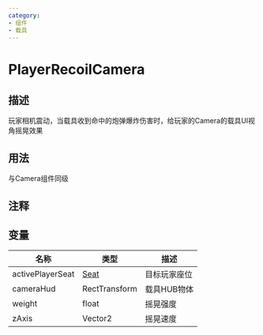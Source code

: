 ```yaml
---
category: 
- 组件
- 载具
---
```

# PlayerRecoilCamera
## 描述

玩家相机震动，当载具收到命中的炮弹爆炸伤害时，给玩家的Camera的载具UI视角摇晃效果

## 用法

与Camera组件同级

## 注释

## 变量
| 名称 | 类型 | 描述 |
| ----------- | ----------- | ----------- |
| activePlayerSeat | [Seat](./Seat.md) | 目标玩家座位 |  
| cameraHud | RectTransform | 载具HUB物体 |  
| weight  | float | 摇晃强度 |  
| zAxis  | Vector2 | 摇晃速度 |  
